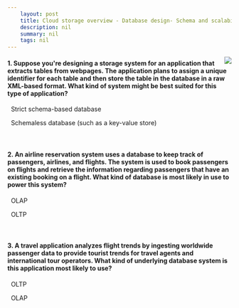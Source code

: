 ```yaml
---
    layout: post
    title: Cloud storage overview - Database design- Schema and scalability
    description: nil
    summary: nil
    tags: nil
---
```



 <a target="_blank" href="https://docs.microsoft.com/en-us/learn/modules/cmu-cloud-storage/8-database-schema-scalability/"><i class="fas fa-external-link-alt"></i> </a>
 <img align="right" src="https://docs.microsoft.com/en-us/learn/achievements/cmu-cloud-developer/cloud-storage-overview.svg">
####  1. Suppose you're designing a storage system for an application that extracts tables from webpages. The application plans to assign a unique identifier for each table and then store the table in the database in a raw XML-based format. What kind of system might be best suited for this type of application?


<i class='far fa-square'></i> &nbsp;&nbsp;Strict schema-based database

<i class='fas fa-check-square' style='color: Dodgerblue;'></i> &nbsp;&nbsp;Schemaless database (such as a key-value store)
<br />
<br />
<br />

####  2. An airline reservation system uses a database to keep track of passengers, airlines, and flights. The system is used to book passengers on flights and retrieve the information regarding passengers that have an existing booking on a flight. What kind of database is most likely in use to power this system?


<i class='far fa-square'></i> &nbsp;&nbsp;OLAP

<i class='fas fa-check-square' style='color: Dodgerblue;'></i> &nbsp;&nbsp;OLTP
<br />
<br />
<br />

####  3. A travel application analyzes flight trends by ingesting worldwide passenger data to provide tourist trends for travel agents and international tour operators. What kind of underlying database system is this application most likely to use?


<i class='far fa-square'></i> &nbsp;&nbsp;OLTP

<i class='fas fa-check-square' style='color: Dodgerblue;'></i> &nbsp;&nbsp;OLAP
<br />
<br />
<br />
